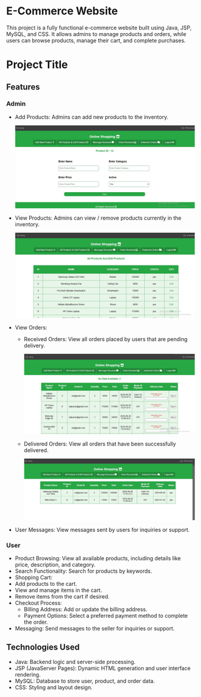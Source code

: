 # E-Commerce Website
This project is a fully functional e-commerce website built using Java, JSP, MySQL, and CSS. It allows admins to manage products and orders,
while users can browse products, manage their cart, and complete purchases.

# Project Title

## Features
### Admin
- Add Products: Admins can add new products to the inventory.
  
  ![image alt](https://github.com/Nithin-0010/E-CommerceJSP/blob/b6bfad40925aa187664b61d0e439e8ae9b8bf42a/addProducts.jpg)
- View Products: Admins can view / remove products currently in the inventory.
  
  ![image alt](https://github.com/Nithin-0010/E-CommerceJSP/blob/8f204af137b910bc90d7332f82ce272726139c56/viewAndEditProducts.jpg)
- View Orders:
  - Received Orders: View all orders placed by users that are pending delivery.

    ![image alt](https://github.com/Nithin-0010/E-CommerceJSP/blob/8d6e13d33f78275ed00679a5ed49565108a8207d/orderHistory.jpg)
  - Delivered Orders: View all orders that have been successfully delivered.

    ![image alt](https://github.com/Nithin-0010/E-CommerceJSP/blob/040a56b23c659e0a72011026b1f278c8b2f89a7b/deliveredOrders.jpg)
- User Messages: View messages sent by users for inquiries or support.

### User
- Product Browsing: View all available products, including details like price, description, and category.
- Search Functionality: Search for products by keywords.
- Shopping Cart:
 - Add products to the cart.
 - View and manage items in the cart.
 - Remove items from the cart if desired.
- Checkout Process:
  - Billing Address: Add or update the billing address.
  - Payment Options: Select a preferred payment method to complete the order.
- Messaging: Send messages to the seller for inquiries or support.

## Technologies Used
- Java: Backend logic and server-side processing.
- JSP (JavaServer Pages): Dynamic HTML generation and user interface rendering.
- MySQL: Database to store user, product, and order data.
- CSS: Styling and layout design.

